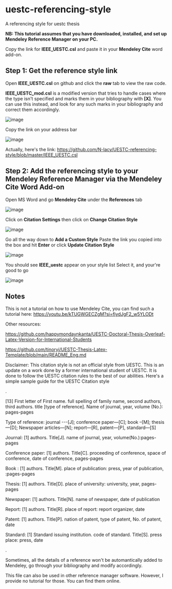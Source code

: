 # uestc-referencing-style
A referencing style for uestc thesis

**NB: This tutorial assumes that you have downloaded, installed, and set up Mendeley Reference Manager on your PC.**

Copy the link for **IEEE_UESTC.csl** and paste it in your **Mendeley Cite** word add-on.

## Step 1: Get the reference style link  
Open **IEEE_UESTC.csl** on github and click the **raw** tab to view the raw code. 

**IEEE_UESTC_mod.csl** is a modified version that tries to handle cases where the type isn't specified and marks them in your bibliography with **[X]**. You can use this instead, and look for any such marks in your bibliography and correct them accordingly.

![image](https://github.com/user-attachments/assets/13956512-8392-41fc-9276-1d5febb9525a)

Copy the link on your address bar

![image](https://github.com/user-attachments/assets/bee85db0-e8bf-411b-bdf7-3f93e8ed0ae4)

Actually, here's the link: https://github.com/N-lacy/UESTC-referencing-style/blob/master/IEEE_UESTC.csl

## Step 2: Add the referencing style to your Mendeley Reference Manager via the Mendeley Cite Word Add-on
Open MS Word and go **Mendeley Cite** under the **References** tab

![image](https://github.com/user-attachments/assets/6c50dcdf-13c5-4cbd-b49d-b737797d3a69)

Click on **Citation Settings** then click on **Change Citation Style**

![image](https://github.com/user-attachments/assets/6b201240-fe18-4565-8967-736a1d5fb62e)

Go all the way down to **Add a Custom Style**
Paste the link you copied into the box and hit **Enter** or click **Update Citation Style**

![image](https://github.com/user-attachments/assets/42a4d6fc-72af-461d-b433-de95ec55a4b3)

You should see **IEEE_uestc** appear on your style list
Select it, and your're good to go

![image](https://github.com/user-attachments/assets/d4f580b2-10a4-4a53-a975-5d0836ac88a7)


## Notes
This is not a tutorial on how to use Mendeley Cite, you can find such a tutorial here: https://youtu.be/kTUGWGECZgM?si=fiydJgF2_w5YLODt

Other resources:

https://github.com/happymondaynkanta/UESTC-Doctoral-Thesis-Overleaf-Latex-Version-for-International-Students

https://github.com/tinoryj/UESTC-Thesis-Latex-Template/blob/main/README_Eng.md

Disclaimer: This citation style is not an official style from UESTC. This is an update on a work done by a former international student of UESTC. It is done to follow the UESTC citation rules to the best of our abilities.
Here's a simple sample guide for the UESTC Citation style

.

[13] First letter of First name. full spelling of family name, second authors, third authors. title [type of reference]. Name of journal, year, volume (No.): pages-pages  

  Type of reference:   journal ---[J]; conference paper—[C]; book –[M]; thesis—[D]; Newspaper articles—[N]; report—[R], patent—[P], standard—[S]
  
Journal:   [1] authors. Title[J]. name of journal, year, volume(No.):pages-pages

Conference paper: [1] authors. Title[C]. proceeding of conference, space of conference, date of conference, pages-pages

Book : [1] authors. Title[M]. place of publication: press, year of publication, :pages-pages

Thesis: [1] authors. Title[D]. place of university: university, year, pages-pages

Newspaper: [1] authors. Title[N]. name of newspaper, date of publication

Report: [1] authors. Title[R]. place of report: report organizer, date

Patent: [1] authors. Title[P]. nation of patent, type of patent, No. of patent, date

Standard: [1] Standard issuing institution. code of standard. Title[S]. press place: press, date

.

Sometimes, all the details of a reference won't be automantically added to Mendeley, go through your bibliography and modify accordingly.

This file can also be used in other reference manager software. However, I provide no tutorial for those. You can find them online.
